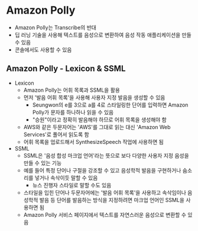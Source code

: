 # Amazon Polly

- Amazon Polly는 Transcribe의 반대
- 딥 러닝 기술을 사용해 텍스트를 음성으로 변환하여 음성 작동 애플리케이션을 만들 수 있음
- 콘솔에서도 사용할 수 있음

## Amazon Polly - Lexicon & SSML

- Lexicon
	- Amazon Polly는 어휘 목록과 SSML을 활용
	- 먼저 '발음 어휘 목록'을 사용해 사용자 지정 발음을 생성할 수 있음
		- Seungwon의 e를 3으로 a를 4로 스타일링한 단어를 입력하면 Amazon Polly가 문자를 하나하나 읽을 수 있음
		- "승원"이라고 정확히 발음해야 하므로 어휘 목록을 생성해야 함
	- AWS와 같은 두문자어는 'AWS'를 그대로 읽는 대신 'Amazon Web Services'로 풀어서 읽도록 함
	- 어휘 목록을 업로드해서 SynthesizeSpeech 작업에 사용하면 됨
- SSML
	- SSML은 '음성 합성 마크업 언어'라는 뜻으로 보다 다양한 사용자 지정 음성을 만들 수 있는 기능
	- 예를 들어 특정 단어나 구절을 강조할 수 있고 음성학적 발음을 구현하거나 숨소리를 넣거나 속삭이듯 말할 수 있음
		- 뉴스 진행자 스타일로 말할 수도 있음
	- 스타일을 입힌 단어나 두문자어에는 '발음 어휘 목록'을 사용하고 속삭임이나 음성학적 발음 등 단어를 발음하는 방식을 지정하려면 마크업 언어인 SSML을 사용하면 됨
	- Amazon Polly 서비스 페이지에서 텍스트를 자연스러운 음성으로 변환할 수 있음